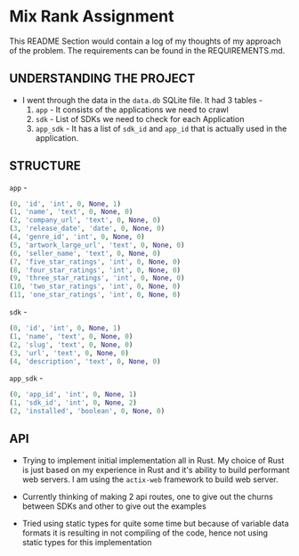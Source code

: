 # Mix Rank Assignment
This README Section would contain a log of my thoughts of my approach of the problem. 
The requirements can be found in the REQUIREMENTS.md.

## UNDERSTANDING THE PROJECT 
- I went through the data in the `data.db` SQLite file. It had 3 tables - 
    1) `app` - It consists of the applications we need to crawl 
    2) `sdk` - List of SDKs we need to check for each Application
    3) `app_sdk` - It has a list of `sdk_id` and `app_id` that is actually used in the application.

## STRUCTURE

`app` -
```py
(0, 'id', 'int', 0, None, 1)
(1, 'name', 'text', 0, None, 0)
(2, 'company_url', 'text', 0, None, 0)
(3, 'release_date', 'date', 0, None, 0)
(4, 'genre_id', 'int', 0, None, 0)
(5, 'artwork_large_url', 'text', 0, None, 0)
(6, 'seller_name', 'text', 0, None, 0)
(7, 'five_star_ratings', 'int', 0, None, 0)
(8, 'four_star_ratings', 'int', 0, None, 0)
(9, 'three_star_ratings', 'int', 0, None, 0)
(10, 'two_star_ratings', 'int', 0, None, 0)
(11, 'one_star_ratings', 'int', 0, None, 0)
```

`sdk` - 
```py
(0, 'id', 'int', 0, None, 1)
(1, 'name', 'text', 0, None, 0)
(2, 'slug', 'text', 0, None, 0)
(3, 'url', 'text', 0, None, 0)
(4, 'description', 'text', 0, None, 0)
```

`app_sdk` - 
```py
(0, 'app_id', 'int', 0, None, 1)
(1, 'sdk_id', 'int', 0, None, 2)
(2, 'installed', 'boolean', 0, None, 0)
```

## API
- Trying to implement initial implementation all in Rust.
My choice of Rust is just based on my experience in Rust and 
it's ability to build performant web servers.
I am using the `actix-web` framework to build web server.

- Currently thinking of making 2 api routes, one to give out
the churns between SDKs and other to give out the examples

- Tried using static types for quite some time but because of variable data formats
it is resulting in not compiling of the code, hence not using static types for this implementation